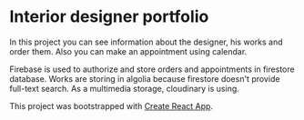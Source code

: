 # Interior designer portfolio

In this project you can see information about the designer, his works and order them. Also you can make an appointment using calendar. 

Firebase is used to authorize and store orders and appointments in firestore database. Works are storing in algolia because firestore doesn't provide full-text search. As a multimedia storage, cloudinary is using.

This project was bootstrapped with [Create React App](https://github.com/facebook/create-react-app).
